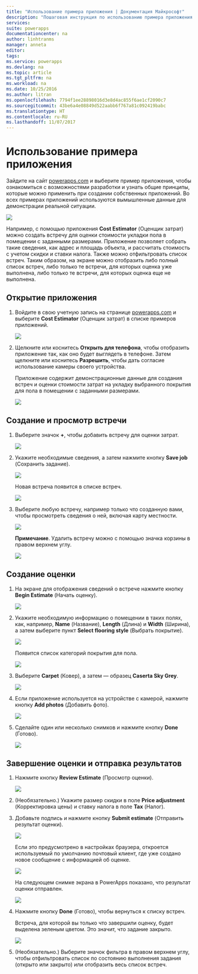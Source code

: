 ```yaml
---
title: "Использование примера приложения | Документация Майкрософт"
description: "Пошаговая инструкция по использованию примера приложения с сайта powerapps.com."
services: 
suite: powerapps
documentationcenter: na
author: linhtranms
manager: anneta
editor: 
tags: 
ms.service: powerapps
ms.devlang: na
ms.topic: article
ms.tgt_pltfrm: na
ms.workload: na
ms.date: 10/25/2016
ms.author: litran
ms.openlocfilehash: 7794f1ee28898016d3e8d4ac855f6ae1cf2090c7
ms.sourcegitcommit: 43be6a4e08849d522aabb6f767a81c092419babc
ms.translationtype: HT
ms.contentlocale: ru-RU
ms.lasthandoff: 11/07/2017
---
```

# <a name="use-a-sample-app"></a>Использование примера приложения
Зайдите на сайт [powerapps.com](http://web.powerapps.com) и выберите пример приложения, чтобы ознакомиться с возможностями разработки и узнать общие принципы, которые можно применить при создании собственных приложений. Во всех примерах приложений используются вымышленные данные для демонстрации реальной ситуации.

![](./media/open-and-run-a-sample-app/portal-home.png)

Например, с помощью приложения **Cost Estimator** (Оценщик затрат) можно создать встречу для оценки стоимости укладки пола в помещении с заданными размерами. Приложение позволяет собрать такие сведения, как адрес и площадь объекта, и рассчитать стоимость с учетом скидки и ставки налога. Также можно отфильтровать список встреч. Таким образом, на экране можно отобразить либо полный список встреч, либо только те встречи, для которых оценка уже выполнена, либо только те встречи, для которых оценка еще не выполнена.

## <a name="open-the-app"></a>Открытие приложения
1. Войдите в свою учетную запись на странице [powerapps.com](https://web.powerapps.com) и выберите **Cost Estimator** (Оценщик затрат) в списке примеров приложений.
   
    ![](./media/open-and-run-a-sample-app/app-tile.png)
2. Щелкните или коснитесь **Открыть для телефона**, чтобы отобразить приложение так, как оно будет выглядеть в телефоне. Затем щелкните или коснитесь **Разрешить**, чтобы дать согласие использование камеры своего устройства.
   
    Приложение содержит демонстрационные данные для создания встреч и оценки стоимости затрат на укладку выбранного покрытия для пола в помещении с заданными размерами.
   
    ![](./media/open-and-run-a-sample-app/cost_estimator_home.png)

## <a name="make-and-view-an-appointment"></a>Создание и просмотр встречи
1. Выберите значок **+**, чтобы добавить встречу для оценки затрат.
   
    ![](./media/open-and-run-a-sample-app/cost_estimator_add.png)
2. Укажите необходимые сведения, а затем нажмите кнопку **Save job** (Сохранить задание).
   
    ![](./media/open-and-run-a-sample-app/cost_estimator_new.png)
   
    Новая встреча появится в списке встреч.
   
    ![](./media/open-and-run-a-sample-app/new_job_added.png)
3. Выберите любую встречу, например только что созданную вами, чтобы просмотреть сведения о ней, включая карту местности.
   
    ![](./media/open-and-run-a-sample-app/job_details.png)
   
    **Примечание**. Удалить встречу можно с помощью значка корзины в правом верхнем углу.
   
    ![](./media/open-and-run-a-sample-app/job_delete.png)

## <a name="create-an-estimate"></a>Создание оценки
1. На экране для отображения сведений о встрече нажмите кнопку **Begin Estimate** (Начать оценку).
   
    ![](./media/open-and-run-a-sample-app/begin_estimate.png)
2. Укажите необходимую информацию о помещении в таких полях, как, например, **Name** (Название), **Length** (Длина) и **Width** (Ширина), а затем выберите пункт **Select flooring style** (Выбрать покрытие).
   
    ![](./media/open-and-run-a-sample-app/dimensions.png)
   
    Появится список категорий покрытия для пола.
   
    ![](./media/open-and-run-a-sample-app/select_flooring_type.png)
3. Выберите **Carpet** (Ковер), а затем — образец **Caserta Sky Grey**.
   
    ![](./media/open-and-run-a-sample-app/carpet.png)
4. Если приложение используется на устройстве с камерой, нажмите кнопку **Add photos** (Добавить фото).
   
    ![](./media/open-and-run-a-sample-app/add_photos.png)
5. Сделайте один или несколько снимков и нажмите кнопку **Done** (Готово).
   
    ![](./media/open-and-run-a-sample-app/take_photos.png)

## <a name="finish-and-submit-an-estimate"></a>Завершение оценки и отправка результатов
1. Нажмите кнопку **Review Estimate** (Просмотр оценки).
   
    ![](./media/open-and-run-a-sample-app/review_estimate.png)
2. (Необязательно.) Укажите размер скидки в поле **Price adjustment** (Корректировка цены) и ставку налога в поле **Tax** (Налог).
3. Добавьте подпись и нажмите кнопку **Submit estimate** (Отправить результат оценки).
   
    ![](./media/open-and-run-a-sample-app/submit_estimate.png)
   
    Если это предусмотрено в настройках браузера, откроется используемый по умолчанию почтовый клиент, где уже создано новое сообщение с информацией об оценке.
   
    ![](./media/open-and-run-a-sample-app/email.png)
   
    На следующем снимке экрана в PowerApps показано, что результат оценки отправлен.
   
    ![](./media/open-and-run-a-sample-app/done.png)
4. Нажмите кнопку **Done** (Готово), чтобы вернуться к списку встреч.
   
    Встреча, для которой вы только что завершили оценку, будет выделена зеленым цветом. Это значит, что задание закрыто.
   
    ![](./media/open-and-run-a-sample-app/estimate_done.png)
5. (Необязательно.) Выберите значок фильтра в правом верхнем углу, чтобы отфильтровать список по состоянию выполнения задания (открыто или закрыто) или отобразить весь список встреч.

